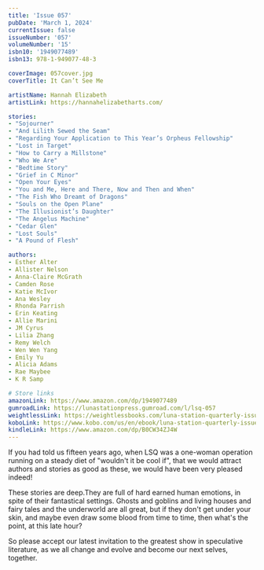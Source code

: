 ```yaml
---
title: 'Issue 057'
pubDate: 'March 1, 2024'
currentIssue: false
issueNumber: '057'
volumeNumber: '15'
isbn10: '1949077489'
isbn13: 978-1-949077-48-3

coverImage: 057cover.jpg
coverTitle: It Can’t See Me

artistName: Hannah Elizabeth
artistLink: https://hannahelizabetharts.com/

stories: 
- "Sojourner"
- "And Lilith Sewed the Seam"
- "Regarding Your Application to This Year’s Orpheus Fellowship"
- "Lost in Target"
- "How to Carry a Millstone"
- "Who We Are"
- "Bedtime Story"
- "Grief in C Minor"
- "Open Your Eyes"
- "You and Me, Here and There, Now and Then and When"
- "The Fish Who Dreamt of Dragons"
- "Souls on the Open Plane"
- "The Illusionist’s Daughter"
- "The Angelus Machine"
- "Cedar Glen"
- "Lost Souls"
- "A Pound of Flesh"

authors: 
- Esther Alter
- Allister Nelson
- Anna-Claire McGrath
- Camden Rose
- Katie McIvor
- Ana Wesley
- Rhonda Parrish
- Erin Keating
- Allie Marini
- JM Cyrus
- Lilia Zhang
- Remy Welch
- Wen Wen Yang
- Emily Yu
- Alicia Adams
- Rae Maybee
- K R Samp

# Store links
amazonLink: https://www.amazon.com/dp/1949077489
gumroadLink: https://lunastationpress.gumroad.com/l/lsq-057
weightlessLink: https://weightlessbooks.com/luna-station-quarterly-issue-057/
koboLink: https://www.kobo.com/us/en/ebook/luna-station-quarterly-issue-057
kindleLink: https://www.amazon.com/dp/B0CW34ZJ4W
---
```

If you had told us fifteen years ago, when LSQ was a one-woman operation running on a steady diet of "wouldn't it be cool if", that we would attract authors and stories as good as these, we would have been very pleased indeed!

These stories are deep.They are full of hard earned human emotions, in spite of their fantastical settings. Ghosts and goblins and living houses and fairy tales and the underworld are all great, but if they don't get under your skin, and maybe even draw some blood from time to time, then what's the point, at this late hour?

So please accept our latest invitation to the greatest show in speculative literature, as we all change and evolve and become our next selves, together.